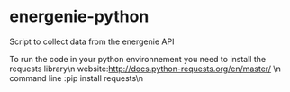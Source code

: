 # energenie-python
Script to collect data from the energenie API

To run the code in your python environnement you need to install the requests library\n
website:http://docs.python-requests.org/en/master/ \n
command line :pip install requests\n
